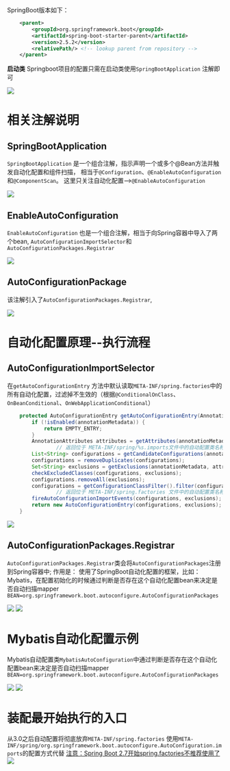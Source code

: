 SpringBoot版本如下：
```xml
    <parent>
        <groupId>org.springframework.boot</groupId>
        <artifactId>spring-boot-starter-parent</artifactId>
        <version>2.5.2</version>
        <relativePath/> <!-- lookup parent from repository -->
    </parent>
```

**启动类**
Springboot项目的配置只需在启动类使用`SpringBootApplication` 注解即可

![](../../../../../resources/images/spring/springboot-main.png)

# 相关注解说明
## SpringBootApplication
`SpringBootApplication` 是一个组合注解，指示声明一个或多个@Bean方法并触发自动化配置和组件扫描，
相当于`@Configuration`、`@EnableAutoConfiguration` 和`@ComponentScan`。
这里只关注自动化配置-->`@EnableAutoConfiguration`

![](../../../../../resources/images/spring/springboot-springbootapplication.png)

## EnableAutoConfiguration
`EnableAutoConfiguration` 也是一个组合注解，相当于向Spring容器中导入了两个bean,
`AutoConfigurationImportSelector`和`AutoConfigurationPackages.Registrar`

![](../../../../../resources/images/spring/springboot-enableautoconfiguration.png)

## AutoConfigurationPackage
该注解引入了`AutoConfigurationPackages.Registrar`,

![](../../../../../resources/images/spring/springboot-autoconfigurationpackage.png)

# 自动化配置原理--执行流程
## AutoConfigurationImportSelector
在`getAutoConfigurationEntry` 方法中默认读取`META-INF/spring.factories`中的所有自动化配置，过滤掉不生效的（根据`@ConditionalOnClass`、`OnBeanConditional`、`OnWebApplicationConditional`）
```java
	protected AutoConfigurationEntry getAutoConfigurationEntry(AnnotationMetadata annotationMetadata) {
		if (!isEnabled(annotationMetadata)) {
			return EMPTY_ENTRY;
		}
		AnnotationAttributes attributes = getAttributes(annotationMetadata);
                // 返回位于 META-INF/spring/%s.imports文件中的自动配置类名称,
		List<String> configurations = getCandidateConfigurations(annotationMetadata, attributes);
		configurations = removeDuplicates(configurations);
		Set<String> exclusions = getExclusions(annotationMetadata, attributes);
		checkExcludedClasses(configurations, exclusions);
		configurations.removeAll(exclusions);
		configurations = getConfigurationClassFilter().filter(configurations);
                // 返回位于 META-INF/spring.factories 文件中的自动配置类名称
		fireAutoConfigurationImportEvents(configurations, exclusions);
		return new AutoConfigurationEntry(configurations, exclusions);
	}
```
![](../../../../../resources/images/spring/springboot-autoconfigurationimportselector.png)
## AutoConfigurationPackages.Registrar
`AutoConfigurationPackages.Registrar`类会将`AutoConfigurationPackages`注册到Spring容器中;
作用是：
使用了SpringBoot自动化配置的框架，比如：Mybatis，在配置初始化的时候通过判断是否存在这个自动化配置bean来决定是否自动扫描mapper
`BEAN=org.springframework.boot.autoconfigure.AutoConfigurationPackages`

![](../../../../../resources/images/spring/springboot-AutoConfigurationPackages_Registrar.png)
![](../../../../../resources/images/spring/springboot-AutoConfigurationPackages_Registrar_2.png)

# Mybatis自动化配置示例
Mybatis自动配置类`MybatisAutoConfiguration`中通过判断是否存在这个自动化配置bean来决定是否自动扫描mapper
`BEAN=org.springframework.boot.autoconfigure.AutoConfigurationPackages`

![](../../../../../resources/images/spring/springboot-AutoConfigurationPackages_mybatis.png)
![](../../../../../resources/images/spring/springboot-AutoConfigurationPackages_mybatis2.png)

# 装配最开始执行的入口
从3.0之后自动配置将彻底放弃`META-INF/spring.factories`
使用`META-INF/spring/org.springframework.boot.autoconfigure.AutoConfiguration.imports`的配置方式代替
[注意：Spring Boot 2.7开始spring.factories不推荐使用了](https://www.yht7.com/news/190710)
![](../../../../../resources/images/spring/springboot-autoconfiguration-load.png)

